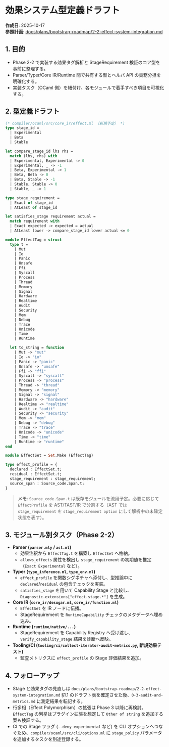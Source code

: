 # 効果システム型定義ドラフト

**作成日**: 2025-10-17  
**参照計画**: [docs/plans/bootstrap-roadmap/2-2-effect-system-integration.md](../../docs/plans/bootstrap-roadmap/2-2-effect-system-integration.md)

## 1. 目的

- Phase 2-2 で実装する効果タグ解析と StageRequirement 検証のコア型を事前に整理する。
- Parser/Typer/Core IR/Runtime 間で共有する型とヘルパ API の責務分担を明確化する。
- 実装タスク（OCaml 側）を紐付け、各モジュールで着手すべき項目を可視化する。

## 2. 型定義ドラフト

```ocaml
(* compiler/ocaml/src/core_ir/effect.ml （新規予定） *)
type stage_id =
  | Experimental
  | Beta
  | Stable

let compare_stage_id lhs rhs =
  match (lhs, rhs) with
  | Experimental, Experimental -> 0
  | Experimental, _ -> -1
  | Beta, Experimental -> 1
  | Beta, Beta -> 0
  | Beta, Stable -> -1
  | Stable, Stable -> 0
  | Stable, _ -> 1

type stage_requirement =
  | Exact of stage_id
  | AtLeast of stage_id

let satisfies_stage requirement actual =
  match requirement with
  | Exact expected -> expected = actual
  | AtLeast lower -> compare_stage_id lower actual <= 0

module EffectTag = struct
  type t =
    | Mut
    | Io
    | Panic
    | Unsafe
    | Ffi
    | Syscall
    | Process
    | Thread
    | Memory
    | Signal
    | Hardware
    | Realtime
    | Audit
    | Security
    | Mem
    | Debug
    | Trace
    | Unicode
    | Time
    | Runtime

  let to_string = function
    | Mut -> "mut"
    | Io -> "io"
    | Panic -> "panic"
    | Unsafe -> "unsafe"
    | Ffi -> "ffi"
    | Syscall -> "syscall"
    | Process -> "process"
    | Thread -> "thread"
    | Memory -> "memory"
    | Signal -> "signal"
    | Hardware -> "hardware"
    | Realtime -> "realtime"
    | Audit -> "audit"
    | Security -> "security"
    | Mem -> "mem"
    | Debug -> "debug"
    | Trace -> "trace"
    | Unicode -> "unicode"
    | Time -> "time"
    | Runtime -> "runtime"
end

module EffectSet = Set.Make (EffectTag)

type effect_profile = {
  declared : EffectSet.t;
  residual : EffectSet.t;
  stage_requirement : stage_requirement;
  source_span : Source_code.Span.t;
}
```

> **メモ**: `Source_code.Span.t` は既存モジュールを流用予定。必要に応じて `EffectProfile` を AST/TAST/IR で分割する（AST では `stage_requirement` を `stage_requirement option` にして解析中の未確定状態を表す）。

## 3. モジュール別タスク（Phase 2-2）

- **Parser (`parser.mly` / `ast.ml`)**
  - 効果注釈から `EffectTag.t` を構築し `EffectSet` へ格納。
  - `allows_effects` 属性を検出し `stage_requirement` の初期値を推定（`Exact Experimental` など）。
- **Typer (`type_inference.ml`, `type_env.ml`)**
  - `effect_profile` を関数シグネチャへ添付し、型推論中に `declared`/`residual` の包含チェックを実装。
  - `satisfies_stage` を用いて Capability Stage と比較し、`Diagnostic.extensions["effect.stage.*"]` を生成。
- **Core IR (`core_ir/desugar.ml`, `core_ir/function.ml`)**
  - `EffectSet` を IR ノードに伝播。
  - StageRequirement を `RuntimeCapability` チェックのメタデータへ埋め込み。
- **Runtime (`runtime/native/...`)**
  - StageRequirement を Capability Registry へ受け渡し、`verify_capability_stage` 結果を診断へ反映。
- **Tooling/CI (`tooling/ci/collect-iterator-audit-metrics.py`, 新規効果テスト)**
  - 監査メトリクスに `effect_profile` の Stage 評価結果を追加。

## 4. フォローアップ

- Stage と効果タグの見直しは `docs/plans/bootstrap-roadmap/2-2-effect-system-integration.md` §1.1 のドラフト表を確定させた後、`0-3-audit-and-metrics.md` に測定結果を転記する。
- 行多相（Effect Polymorphism）の拡張は Phase 3 以降に再検討。`EffectTag` の列挙はプラグイン拡張を想定して `Other of string` を追加する案も検証する。
- CI での Stage フラグ (`--deny experimental` など) を CLI オプションへつなぐため、`compiler/ocaml/src/cli/options.ml` に `stage_policy` パラメータを追加するタスクを別途登録する。
